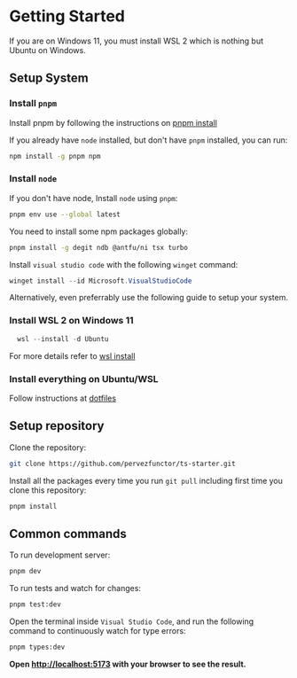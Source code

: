 # Getting Started

If you are on Windows 11, you must install WSL 2 which is nothing but Ubuntu on Windows.


## Setup System

### Install `pnpm`

Install pnpm by following the instructions on [pnpm install](https://pnpm.io/installation)

If you already have `node` installed, but don't have `pnpm` installed, you can run:

```bash
npm install -g pnpm npm
```

### Install `node`

If you don't have node, Install `node` using `pnpm`:

```bash
pnpm env use --global latest
```

You need to install some npm packages globally:

```bash
pnpm install -g degit ndb @antfu/ni tsx turbo
```


Install `visual studio code` with the following `winget` command:

```powershell
winget install --id Microsoft.VisualStudioCode
```

Alternatively, even preferrably use the following guide to setup your system.


### Install WSL 2 on Windows 11

```powershell
  wsl --install -d Ubuntu
```

For more details refer to [wsl install](https://learn.microsoft.com/en-us/windows/wsl/install)

### Install everything on Ubuntu/WSL

Follow instructions at [dotfiles](https://github.com/pervezfunctor/mini-dotfiles.git)

## Setup repository

Clone the repository:

```bash
git clone https://github.com/pervezfunctor/ts-starter.git
```

Install all the packages every time you run `git pull` including first time you clone this repository:

```bash
pnpm install
```

## Common commands

To run development server:

```bash
pnpm dev
```

To run tests and watch for changes:

```bash
pnpm test:dev
```

Open the terminal inside `Visual Studio Code`, and run the following command to
continuously watch for type errors:

```bash
pnpm types:dev
```

**Open [http://localhost:5173](http://localhost:5173) with your browser to see
the result.**

